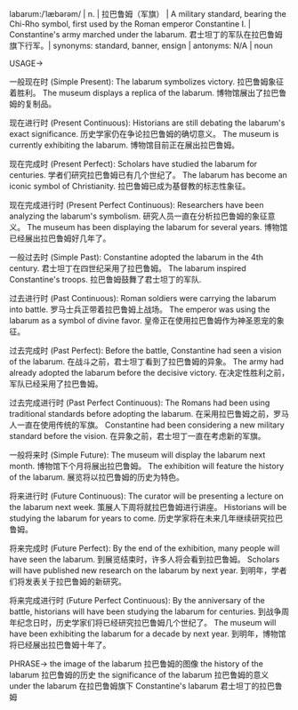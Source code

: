 labarum:/ˈlæbərəm/ | n. | 拉巴鲁姆（军旗） | A military standard, bearing the Chi-Rho symbol, first used by the Roman emperor Constantine I. |  Constantine's army marched under the labarum.  君士坦丁的军队在拉巴鲁姆旗下行军。| synonyms: standard, banner, ensign | antonyms: N/A | noun

USAGE->

一般现在时 (Simple Present):
The labarum symbolizes victory. 拉巴鲁姆象征着胜利。
The museum displays a replica of the labarum.  博物馆展出了拉巴鲁姆的复制品。

现在进行时 (Present Continuous):
Historians are still debating the labarum's exact significance.  历史学家仍在争论拉巴鲁姆的确切意义。
The museum is currently exhibiting the labarum.  博物馆目前正在展出拉巴鲁姆。

现在完成时 (Present Perfect):
Scholars have studied the labarum for centuries. 学者们研究拉巴鲁姆已有几个世纪了。
The labarum has become an iconic symbol of Christianity.  拉巴鲁姆已成为基督教的标志性象征。

现在完成进行时 (Present Perfect Continuous):
Researchers have been analyzing the labarum's symbolism.  研究人员一直在分析拉巴鲁姆的象征意义。
The museum has been displaying the labarum for several years. 博物馆已经展出拉巴鲁姆好几年了。

一般过去时 (Simple Past):
Constantine adopted the labarum in the 4th century. 君士坦丁在四世纪采用了拉巴鲁姆。
The labarum inspired Constantine's troops. 拉巴鲁姆鼓舞了君士坦丁的军队.

过去进行时 (Past Continuous):
Roman soldiers were carrying the labarum into battle. 罗马士兵正带着拉巴鲁姆上战场。
The emperor was using the labarum as a symbol of divine favor. 皇帝正在使用拉巴鲁姆作为神圣恩宠的象征。

过去完成时 (Past Perfect):
Before the battle, Constantine had seen a vision of the labarum.  在战斗之前，君士坦丁看到了拉巴鲁姆的异象。
The army had already adopted the labarum before the decisive victory. 在决定性胜利之前，军队已经采用了拉巴鲁姆。

过去完成进行时 (Past Perfect Continuous):
The Romans had been using traditional standards before adopting the labarum. 在采用拉巴鲁姆之前，罗马人一直在使用传统的军旗。
Constantine had been considering a new military standard before the vision. 在异象之前，君士坦丁一直在考虑新的军旗。

一般将来时 (Simple Future):
The museum will display the labarum next month. 博物馆下个月将展出拉巴鲁姆。
The exhibition will feature the history of the labarum.  展览将以拉巴鲁姆的历史为特色。

将来进行时 (Future Continuous):
The curator will be presenting a lecture on the labarum next week.  策展人下周将就拉巴鲁姆进行讲座。
Historians will be studying the labarum for years to come. 历史学家将在未来几年继续研究拉巴鲁姆。

将来完成时 (Future Perfect):
By the end of the exhibition, many people will have seen the labarum. 到展览结束时，许多人将会看到拉巴鲁姆。
Scholars will have published new research on the labarum by next year. 到明年，学者们将发表关于拉巴鲁姆的新研究。

将来完成进行时 (Future Perfect Continuous):
By the anniversary of the battle, historians will have been studying the labarum for centuries. 到战争周年纪念日时，历史学家们将已经研究拉巴鲁姆几个世纪了。
The museum will have been exhibiting the labarum for a decade by next year. 到明年，博物馆将已经展出拉巴鲁姆十年了。


PHRASE->
the image of the labarum 拉巴鲁姆的图像
the history of the labarum 拉巴鲁姆的历史
the significance of the labarum 拉巴鲁姆的意义
under the labarum 在拉巴鲁姆旗下
Constantine's labarum 君士坦丁的拉巴鲁姆

